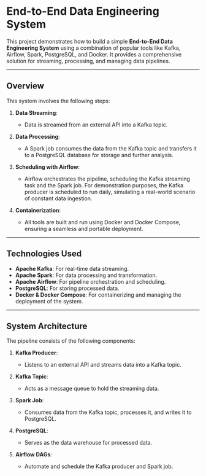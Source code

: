 # End-to-End Data Engineering System

This project demonstrates how to build a simple **End-to-End Data Engineering System** using a combination of popular tools like Kafka, Airflow, Spark, PostgreSQL, and Docker. It provides a comprehensive solution for streaming, processing, and managing data pipelines.

---

## Overview

This system involves the following steps:

1. **Data Streaming**:
   - Data is streamed from an external API into a Kafka topic.

2. **Data Processing**:
   - A Spark job consumes the data from the Kafka topic and transfers it to a PostgreSQL database for storage and further analysis.

3. **Scheduling with Airflow**:
   - Airflow orchestrates the pipeline, scheduling the Kafka streaming task and the Spark job. For demonstration purposes, the Kafka producer is scheduled to run daily, simulating a real-world scenario of constant data ingestion.

4. **Containerization**:
   - All tools are built and run using Docker and Docker Compose, ensuring a seamless and portable deployment.

---

## Technologies Used

- **Apache Kafka**: For real-time data streaming.
- **Apache Spark**: For data processing and transformation.
- **Apache Airflow**: For pipeline orchestration and scheduling.
- **PostgreSQL**: For storing processed data.
- **Docker & Docker Compose**: For containerizing and managing the deployment of the system.

---

## System Architecture

The pipeline consists of the following components:

1. **Kafka Producer**:
   - Listens to an external API and streams data into a Kafka topic.

2. **Kafka Topic**:
   - Acts as a message queue to hold the streaming data.

3. **Spark Job**:
   - Consumes data from the Kafka topic, processes it, and writes it to PostgreSQL.

4. **PostgreSQL**:
   - Serves as the data warehouse for processed data.

5. **Airflow DAGs**:
   - Automate and schedule the Kafka producer and Spark job.
